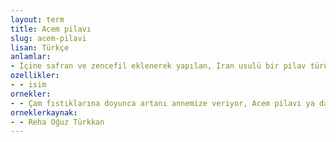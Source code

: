 ```yaml
---
layout: term
title: Acem pilavı
slug: acem-pilavi
lisan: Türkçe
anlamlar:
- İçine safran ve zencefil eklenerek yapılan, İran usulü bir pilav türü
ozellikler:
- - isim
ornekler:
- - Çam fıstıklarına doyunca artanı annemize veriyor, Acem pilavı ya da helva yaparsınız diye tembih ediyorduk…
orneklerkaynak:
- - Reha Oğuz Türkkan
---
```

